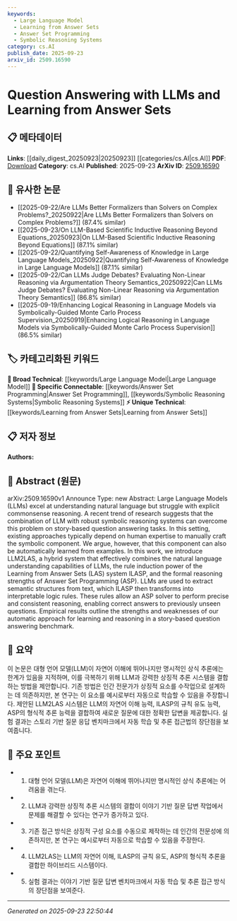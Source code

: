 ```yaml
---
keywords:
  - Large Language Model
  - Learning from Answer Sets
  - Answer Set Programming
  - Symbolic Reasoning Systems
category: cs.AI
publish_date: 2025-09-23
arxiv_id: 2509.16590
---
```


<!-- KEYWORD_LINKING_METADATA:
{
  "processed_timestamp": "2025-09-23T22:50:44.063261",
  "vocabulary_version": "1.0",
  "selected_keywords": [
    "Large Language Model",
    "Learning from Answer Sets",
    "Answer Set Programming",
    "Symbolic Reasoning Systems"
  ],
  "rejected_keywords": [],
  "similarity_scores": {
    "Large Language Model": 0.85,
    "Learning from Answer Sets": 0.78,
    "Answer Set Programming": 0.82,
    "Symbolic Reasoning Systems": 0.8
  },
  "extraction_method": "AI_prompt_based",
  "budget_applied": true,
  "candidates_json": {
    "candidates": [
      {
        "surface": "Large Language Models",
        "canonical": "Large Language Model",
        "aliases": [
          "LLMs"
        ],
        "category": "broad_technical",
        "rationale": "Large Language Models are central to the paper's approach, providing a direct link to existing research in natural language processing.",
        "novelty_score": 0.45,
        "connectivity_score": 0.9,
        "specificity_score": 0.7,
        "link_intent_score": 0.85
      },
      {
        "surface": "Learning from Answer Sets",
        "canonical": "Learning from Answer Sets",
        "aliases": [
          "LAS"
        ],
        "category": "unique_technical",
        "rationale": "This is a core component of the proposed system, crucial for understanding the paper's novel approach.",
        "novelty_score": 0.75,
        "connectivity_score": 0.65,
        "specificity_score": 0.8,
        "link_intent_score": 0.78
      },
      {
        "surface": "Answer Set Programming",
        "canonical": "Answer Set Programming",
        "aliases": [
          "ASP"
        ],
        "category": "specific_connectable",
        "rationale": "ASP is a key reasoning framework used in the paper, linking it to formal logic and reasoning research.",
        "novelty_score": 0.5,
        "connectivity_score": 0.75,
        "specificity_score": 0.85,
        "link_intent_score": 0.82
      },
      {
        "surface": "symbolic reasoning systems",
        "canonical": "Symbolic Reasoning Systems",
        "aliases": [],
        "category": "specific_connectable",
        "rationale": "Symbolic reasoning systems are integral to the hybrid approach discussed, connecting to broader AI methodologies.",
        "novelty_score": 0.55,
        "connectivity_score": 0.7,
        "specificity_score": 0.78,
        "link_intent_score": 0.8
      }
    ],
    "ban_list_suggestions": [
      "method",
      "approach",
      "system"
    ]
  },
  "decisions": [
    {
      "candidate_surface": "Large Language Models",
      "resolved_canonical": "Large Language Model",
      "decision": "linked",
      "scores": {
        "novelty": 0.45,
        "connectivity": 0.9,
        "specificity": 0.7,
        "link_intent": 0.85
      }
    },
    {
      "candidate_surface": "Learning from Answer Sets",
      "resolved_canonical": "Learning from Answer Sets",
      "decision": "linked",
      "scores": {
        "novelty": 0.75,
        "connectivity": 0.65,
        "specificity": 0.8,
        "link_intent": 0.78
      }
    },
    {
      "candidate_surface": "Answer Set Programming",
      "resolved_canonical": "Answer Set Programming",
      "decision": "linked",
      "scores": {
        "novelty": 0.5,
        "connectivity": 0.75,
        "specificity": 0.85,
        "link_intent": 0.82
      }
    },
    {
      "candidate_surface": "symbolic reasoning systems",
      "resolved_canonical": "Symbolic Reasoning Systems",
      "decision": "linked",
      "scores": {
        "novelty": 0.55,
        "connectivity": 0.7,
        "specificity": 0.78,
        "link_intent": 0.8
      }
    }
  ]
}
-->

# Question Answering with LLMs and Learning from Answer Sets

## 📋 메타데이터

**Links**: [[daily_digest_20250923|20250923]] [[categories/cs.AI|cs.AI]]
**PDF**: [Download](https://arxiv.org/pdf/2509.16590.pdf)
**Category**: cs.AI
**Published**: 2025-09-23
**ArXiv ID**: [2509.16590](https://arxiv.org/abs/2509.16590)

## 🔗 유사한 논문
- [[2025-09-22/Are LLMs Better Formalizers than Solvers on Complex Problems?_20250922|Are LLMs Better Formalizers than Solvers on Complex Problems?]] (87.4% similar)
- [[2025-09-23/On LLM-Based Scientific Inductive Reasoning Beyond Equations_20250923|On LLM-Based Scientific Inductive Reasoning Beyond Equations]] (87.1% similar)
- [[2025-09-22/Quantifying Self-Awareness of Knowledge in Large Language Models_20250922|Quantifying Self-Awareness of Knowledge in Large Language Models]] (87.1% similar)
- [[2025-09-22/Can LLMs Judge Debates? Evaluating Non-Linear Reasoning via Argumentation Theory Semantics_20250922|Can LLMs Judge Debates? Evaluating Non-Linear Reasoning via Argumentation Theory Semantics]] (86.8% similar)
- [[2025-09-19/Enhancing Logical Reasoning in Language Models via Symbolically-Guided Monte Carlo Process Supervision_20250919|Enhancing Logical Reasoning in Language Models via Symbolically-Guided Monte Carlo Process Supervision]] (86.5% similar)

## 🏷️ 카테고리화된 키워드
**🧠 Broad Technical**: [[keywords/Large Language Model|Large Language Model]]
**🔗 Specific Connectable**: [[keywords/Answer Set Programming|Answer Set Programming]], [[keywords/Symbolic Reasoning Systems|Symbolic Reasoning Systems]]
**⚡ Unique Technical**: [[keywords/Learning from Answer Sets|Learning from Answer Sets]]

## 📋 저자 정보

**Authors:** 

## 📄 Abstract (원문)

arXiv:2509.16590v1 Announce Type: new 
Abstract: Large Language Models (LLMs) excel at understanding natural language but struggle with explicit commonsense reasoning. A recent trend of research suggests that the combination of LLM with robust symbolic reasoning systems can overcome this problem on story-based question answering tasks. In this setting, existing approaches typically depend on human expertise to manually craft the symbolic component. We argue, however, that this component can also be automatically learned from examples. In this work, we introduce LLM2LAS, a hybrid system that effectively combines the natural language understanding capabilities of LLMs, the rule induction power of the Learning from Answer Sets (LAS) system ILASP, and the formal reasoning strengths of Answer Set Programming (ASP). LLMs are used to extract semantic structures from text, which ILASP then transforms into interpretable logic rules. These rules allow an ASP solver to perform precise and consistent reasoning, enabling correct answers to previously unseen questions. Empirical results outline the strengths and weaknesses of our automatic approach for learning and reasoning in a story-based question answering benchmark.

## 📝 요약

이 논문은 대형 언어 모델(LLM)이 자연어 이해에 뛰어나지만 명시적인 상식 추론에는 한계가 있음을 지적하며, 이를 극복하기 위해 LLM과 강력한 상징적 추론 시스템을 결합하는 방법을 제안합니다. 기존 방법은 인간 전문가가 상징적 요소를 수작업으로 설계하는 데 의존하지만, 본 연구는 이 요소를 예시로부터 자동으로 학습할 수 있음을 주장합니다. 제안된 LLM2LAS 시스템은 LLM의 자연어 이해 능력, ILASP의 규칙 유도 능력, ASP의 형식적 추론 능력을 결합하여 새로운 질문에 대한 정확한 답변을 제공합니다. 실험 결과는 스토리 기반 질문 응답 벤치마크에서 자동 학습 및 추론 접근법의 장단점을 보여줍니다.

## 🎯 주요 포인트

- 1. 대형 언어 모델(LLM)은 자연어 이해에 뛰어나지만 명시적인 상식 추론에는 어려움을 겪는다.
- 2. LLM과 강력한 상징적 추론 시스템의 결합이 이야기 기반 질문 답변 작업에서 문제를 해결할 수 있다는 연구가 증가하고 있다.
- 3. 기존 접근 방식은 상징적 구성 요소를 수동으로 제작하는 데 인간의 전문성에 의존하지만, 본 연구는 예시로부터 자동으로 학습할 수 있음을 주장한다.
- 4. LLM2LAS는 LLM의 자연어 이해, ILASP의 규칙 유도, ASP의 형식적 추론을 결합한 하이브리드 시스템이다.
- 5. 실험 결과는 이야기 기반 질문 답변 벤치마크에서 자동 학습 및 추론 접근 방식의 장단점을 보여준다.


---

*Generated on 2025-09-23 22:50:44*